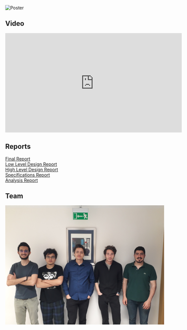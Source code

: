 ![Poster](/assets/img/farkett_poster.png)

<div id='reports-container'>
  <h2 id="video">Video</h2>
  <iframe width="560" height="315" src="https://www.youtube.com/embed/E9vZYaGpGE4" frameborder="0" allow="accelerometer; autoplay; encrypted-media; gyroscope; picture-in-picture" allowfullscreen></iframe>
  <h2 id="reports">Reports</h2>
  <p>
    <a href="/docs/FinalReport.pdf">Final Report</a><br>
    <a href="/docs/LowLevelDesignReport.pdf">Low Level Design Report</a><br>
    <a href="/docs/HighLevelDesignReport.pdf">High Level Design Report</a><br>
    <a href="/docs/SpecificationsReport.pdf">Specifications Report</a><br>
    <a href="/docs/AnalysisReport.pdf">Analysis Report</a>
  </p>
  <h2 id="team">Team</h2>
</div>

![Team](/assets/img/team.png)